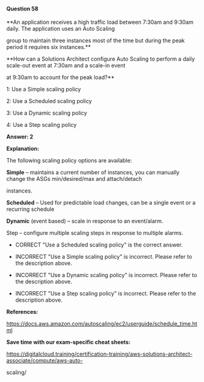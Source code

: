#### Question  58


**An application receives a high traffic load between 7:30am and 9:30am daily. The application uses an Auto Scaling

group to maintain three instances most of the time but during the peak period it requires six instances.**


**How can a Solutions Architect configure Auto Scaling to perform a daily scale-out event at 7:30am and a scale-in event

at 9:30am to account for the peak load?**


1: Use a Simple scaling policy


2: Use a Scheduled scaling policy


3: Use a Dynamic scaling policy


4: Use a Step scaling policy


**Answer: 2**


**Explanation:**


The following scaling policy options are available:


**Simple** – maintains a current number of instances, you can manually change the ASGs min/desired/max and attach/detach

instances.


**Scheduled** – Used for predictable load changes, can be a single event or a recurring schedule


**Dynamic** (event based) – scale in response to an event/alarm.


Step – configure multiple scaling steps in response to multiple alarms.


- CORRECT "Use a Scheduled scaling policy" is the correct answer.


- INCORRECT "Use a Simple scaling policy" is incorrect. Please refer to the description above.


- INCORRECT "Use a Dynamic scaling policy" is incorrect. Please refer to the description above.


- INCORRECT "Use a Step scaling policy" is incorrect. Please refer to the description above.


**References:**


https://docs.aws.amazon.com/autoscaling/ec2/userguide/schedule_time.html


**Save time with our exam-specific cheat sheets:**


https://digitalcloud.training/certification-training/aws-solutions-architect-associate/compute/aws-auto-

scaling/

